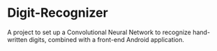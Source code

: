 # Digit-Recognizer

A project to set up a Convolutional Neural Network to recognize hand-written digits, combined with a front-end Android application.
